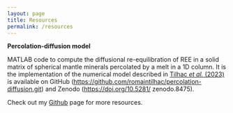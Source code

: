 ```yaml
---
layout: page
title: Resources
permalink: /resources
---
```


**Percolation-diffusion model**

MATLAB code to compute the diffusional re-equilibration of REE in a solid matrix of spherical mantle minerals percolated by a melt in a 1D column. It is the implementation of the numerical model described in [Tilhac *et al.* (2023)](https://www.nature.com/articles/s41467-023-36753-0) is available on GitHub (https://github.com/romaintilhac/percolation-diffusion.git) and Zenodo (https://doi.org/10.5281/ zenodo.8475).

Check out my [Github](https://github.com/romaintilhac) page for more resources.